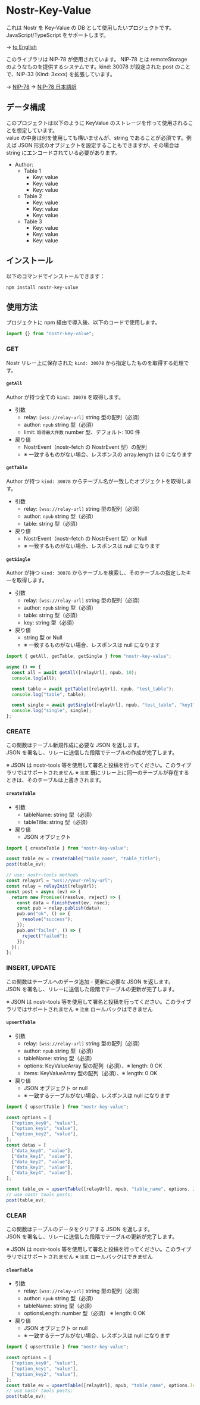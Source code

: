# Nostr-Key-Value

これは Nostr を Key-Value の DB として使用したいプロジェクトです。
JavaScript/TypeScript をサポートします。

-> [to English](./README.md)

このライブラリは NIP-78 が使用されています。 NIP-78 とは remoteStorage のようなものを提供するシステムです。kind: 30078 が設定された post のことで、NIP-33 (Kind: 3xxxx) を拡張しています。

-> [NIP-78](https://github.com/nostr-protocol/nips/blob/master/78.md) -> [NIP-78 日本語訳](https://scrapbox.io/nostr/NIP-78)

## データ構成

このプロジェクトは以下のように KeyValue のストレージを作って使用されることを想定しています。  
value の中身は何を使用しても構いませんが、string であることが必須です。例えば JSON 形式のオブジェクトを設定することもできますが、その場合は string にエンコードされている必要があります。

- Author:
  - Table 1
    - Key: value
    - Key: value
    - Key: value
  - Table 2
    - Key: value
    - Key: value
    - Key: value
  - Table 3
    - Key: value
    - Key: value
    - Key: value

## インストール

以下のコマンドでインストールできます：

```shell
npm install nostr-key-value
```

## 使用方法

プロジェクトに npm 経由で導入後、以下のコードで使用します。

```javascript
import {} from "nostr-key-value";
```

### GET

Nostr リレー上に保存された `kind: 30078` から指定したものを取得する処理です。

#### `getAll`

Author が持つ全ての `kind: 30078` を取得します。

- 引数
  - relay: `[wss://relay-url]` string 型の配列（必須）
  - author: `npub` string 型（必須）
  - limit: `取得最大件数` number 型、デフォルト: 100 件
- 戻り値
  - NostrEvent（nostr-fetch の NostrEvent 型）の配列
  - ※ 一致するものがない場合、レスポンスの array.length は 0 になります

#### `getTable`

Author が持つ `kind: 30078` からテーブル名が一致したオブジェクトを取得します。

- 引数
  - relay: `[wss://relay-url]` string 型の配列（必須）
  - author: `npub` string 型（必須）
  - table: string 型（必須）
- 戻り値
  - NostrEvent（nostr-fetch の NostrEvent 型）or Null
  - ※ 一致するものがない場合、レスポンスは null になります

#### `getSingle`

Author が持つ `kind: 30078` からテーブルを検索し、そのテーブルの指定したキーを取得します。

- 引数
  - relay: `[wss://relay-url]` string 型の配列（必須）
  - author: `npub` string 型（必須）
  - table: string 型（必須）
  - key: string 型（必須）
- 戻り値
  - string 型 or Null
  - ※ 一致するものがない場合、レスポンスは null になります

```javascript
import { getAll, getTable, getSingle } from "nostr-key-value";

async () => {
  const all = await getAll([relayUrl], npub, 10);
  console.log(all);

  const table = await getTable([relayUrl], npub, "test_table");
  console.log("table", table);

  const single = await getSingle([relayUrl], npub, "test_table", "key1");
  console.log("single", single);
};
```

### CREATE

この関数はテーブル新規作成に必要な JSON を返します。  
JSON を署名し、リレーに送信した段階でテーブルの作成が完了します。

※ JSON は nostr-tools 等を使用して署名と投稿を行ってください。このライブラリではサポートされません
※ `注意` 既にリレー上に同一のテーブルが存在するときは、そのテーブルは上書きされます。

#### `createTable`

- 引数
  - tableName: string 型（必須）
  - tableTitle: string 型（必須）
- 戻り値
  - JSON オブジェクト

```javascript
import { createTable } from "nostr-key-value";

const table_ev = createTable("table_name", "table_title");
post(table_ev);

// use: nostr-tools methods
const relayUrl = "wss://your-relay-url";
const relay = relayInit(relayUrl);
const post = async (ev) => {
  return new Promise((resolve, reject) => {
    const data = finishEvent(ev, nsec);
    const pub = relay.publish(data);
    pub.on("ok", () => {
      resolve("success");
    });
    pub.on("failed", () => {
      reject("failed");
    });
  });
};
```

### INSERT, UPDATE

この関数はテーブルへのデータ追加・更新に必要な JSON を返します。  
JSON を署名し、リレーに送信した段階でテーブルの更新が完了します。

※ JSON は nostr-tools 等を使用して署名と投稿を行ってください。このライブラリではサポートされません
※ `注意` ロールバックはできません

#### `upsertTable`

- 引数
  - relay: `[wss://relay-url]` string 型の配列（必須）
  - author: `npub` string 型（必須）
  - tableName: string 型（必須）
  - options: KeyValueArray 型の配列（必須）、※ length: 0 OK
  - items: KeyValueArray 型の配列（必須）、※ length: 0 OK
- 戻り値
  - JSON オブジェクト or null
  - ※ 一致するテーブルがない場合、レスポンスは null になります

```javascript
import { upsertTable } from "nostr-key-value";

const options = [
  ["option_key0", "value"],
  ["option_key1", "value"],
  ["option_key2", "value"],
];
const datas = [
  ["data_key0", "value"],
  ["data_key1", "value"],
  ["data_key2", "value"],
  ["data_key3", "value"],
  ["data_key4", "value"],
];

const table_ev = upsertTable([relayUrl], npub, "table_name", options, items);
// use nostr tools posts;
post(table_ev);
```

### CLEAR

この関数はテーブルのデータをクリアする JSON を返します。  
JSON を署名し、リレーに送信した段階でテーブルの更新が完了します。

※ JSON は nostr-tools 等を使用して署名と投稿を行ってください。このライブラリではサポートされません
※ `注意` ロールバックはできません

#### `clearTable`

- 引数
  - relay: `[wss://relay-url]` string 型の配列（必須）
  - author: `npub` string 型（必須）
  - tableName: string 型（必須）
  - optionsLength: number 型（必須） ※ length: 0 OK
- 戻り値
  - JSON オブジェクト or null
  - ※ 一致するテーブルがない場合、レスポンスは null になります

```javascript
import { upsertTable } from "nostr-key-value";

const options = [
  ["option_key0", "value"],
  ["option_key1", "value"],
  ["option_key2", "value"],
];
const table_ev = upsertTable([relayUrl], npub, "table_name", options.length);
// use nostr tools posts;
post(table_ev);
```

